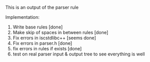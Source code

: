 This is an output of the parser rule

Implementation:
1. Write base rules [done]
2. Make skip of spaces in between rules [done]
3. Fix errors in iscstdlibc++ [seems done]
4. Fix errors in parser.h     [done]
5. fix errors in rules if exists [done]
6. test on real parser input & output tree to see everything is well